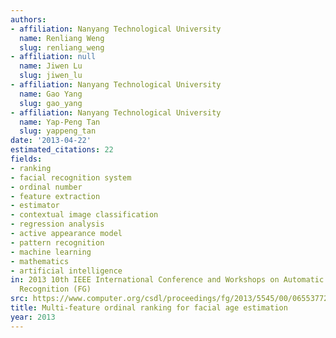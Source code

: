 ```yaml
---
authors:
- affiliation: Nanyang Technological University
  name: Renliang Weng
  slug: renliang_weng
- affiliation: null
  name: Jiwen Lu
  slug: jiwen_lu
- affiliation: Nanyang Technological University
  name: Gao Yang
  slug: gao_yang
- affiliation: Nanyang Technological University
  name: Yap-Peng Tan
  slug: yappeng_tan
date: '2013-04-22'
estimated_citations: 22
fields:
- ranking
- facial recognition system
- ordinal number
- feature extraction
- estimator
- contextual image classification
- regression analysis
- active appearance model
- pattern recognition
- machine learning
- mathematics
- artificial intelligence
in: 2013 10th IEEE International Conference and Workshops on Automatic Face and Gesture
  Recognition (FG)
src: https://www.computer.org/csdl/proceedings/fg/2013/5545/00/06553772.pdf
title: Multi-feature ordinal ranking for facial age estimation
year: 2013
---
```

